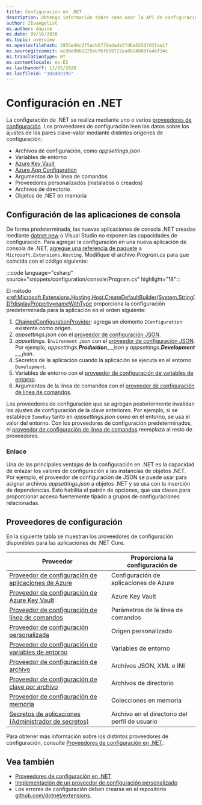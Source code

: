 ```yaml
---
title: Configuración en .NET
description: Obtenga información sobre cómo usar la API de configuración para las aplicaciones .NET.
author: IEvangelist
ms.author: dapine
ms.date: 09/16/2020
ms.topic: overview
ms.openlocfilehash: 5955e46c2f5acb6776ada4e3fd6a65507d3faa1f
ms.sourcegitcommit: ecd9e9bb2225eb76f819722ea8b24988fe46f34c
ms.translationtype: HT
ms.contentlocale: es-ES
ms.lasthandoff: 12/05/2020
ms.locfileid: "102402195"
---
```

# <a name="configuration-in-net"></a>Configuración en .NET

La configuración de .NET se realiza mediante uno o varios [proveedores de configuración](#configuration-providers). Los proveedores de configuración leen los datos sobre los ajustes de los pares clave-valor mediante distintos orígenes de configuración:

- Archivos de configuración, como *appsettings.json*
- Variables de entorno
- [Azure Key Vault](/azure/key-vault/general/overview)
- [Azure App Configuration](/azure/azure-app-configuration/overview)
- Argumentos de la línea de comandos
- Proveedores personalizados (instalados o creados)
- Archivos de directorio
- Objetos de .NET en memoria

## <a name="configure-console-apps"></a>Configuración de las aplicaciones de consola

De forma predeterminada, las nuevas aplicaciones de consola .NET creadas mediante [dotnet new](../tools/dotnet-new.md) o Visual Studio *no* exponen las capacidades de configuración. Para agregar la configuración en una nueva aplicación de consola de .NET, [agregue una referencia de paquete](../tools/dotnet-add-package.md) a `Microsoft.Extensions.Hosting`. Modifique el archivo *Program.cs* para que coincida con el código siguiente:

:::code language="csharp" source="snippets/configuration/console/Program.cs" highlight="18":::

El método <xref:Microsoft.Extensions.Hosting.Host.CreateDefaultBuilder(System.String[])?displayProperty=nameWithType> proporciona la configuración predeterminada para la aplicación en el orden siguiente:

1. [ChainedConfigurationProvider](xref:Microsoft.Extensions.Configuration.ChainedConfigurationSource): agrega un elemento `IConfiguration` existente como origen.
1. *appsettings.json* con el [proveedor de configuración JSON](configuration-providers.md#file-configuration-provider).
1. *appsettings.* `Environment` *.json* con el [proveedor de configuración JSON](configuration-providers.md#file-configuration-provider). Por ejemplo, *appsettings*.***Production**_._json* y *appsettings*.***Development** _._json*.
1. Secretos de la aplicación cuando la aplicación se ejecuta en el entorno `Development`.
1. Variables de entorno con el [proveedor de configuración de variables de entorno](configuration-providers.md#environment-variable-configuration-provider).
1. Argumentos de la línea de comandos con el [proveedor de configuración de línea de comandos](configuration-providers.md#command-line-configuration-provider).

Los proveedores de configuración que se agregan posteriormente invalidan los ajustes de configuración de la clave anteriores. Por ejemplo, si se establece `SomeKey` tanto en *appsettings.json* como en el entorno, se usa el valor del entorno. Con los proveedores de configuración predeterminados, el [proveedor de configuración de línea de comandos](configuration-providers.md#command-line-configuration-provider) reemplaza al resto de proveedores.

### <a name="binding"></a>Enlace

Una de las principales ventajas de la configuración en .NET es la capacidad de enlazar los valores de configuración a las instancias de objetos .NET. Por ejemplo, el proveedor de configuración de JSON se puede usar para asignar archivos *appsettings.json* a objetos .NET y se usa con la inserción de dependencias. Esto habilita el patrón de opciones, que usa clases para proporcionar acceso fuertemente tipado a grupos de configuraciones relacionadas.

## <a name="configuration-providers"></a>Proveedores de configuración

En la siguiente tabla se muestran los proveedores de configuración disponibles para las aplicaciones de .NET Core.

| Proveedor                                                                                                               | Proporciona la configuración de        |
|------------------------------------------------------------------------------------------------------------------------|------------------------------------|
| [Proveedor de configuración de aplicaciones de Azure](/azure/azure-app-configuration/quickstart-aspnet-core-app)                          | Configuración de aplicaciones de Azure            |
| [Proveedor de configuración de Azure Key Vault](/azure/key-vault/general/tutorial-net-virtual-machine)                        | Azure Key Vault                    |
| [Proveedor de configuración de línea de comandos](configuration-providers.md#command-line-configuration-provider)                  | Parámetros de la línea de comandos            |
| [Proveedor de configuración personalizada](custom-configuration-provider.md)                                                      | Origen personalizado                      |
| [Proveedor de configuración de variables de entorno](configuration-providers.md#environment-variable-configuration-provider) | Variables de entorno              |
| [Proveedor de configuración de archivo](configuration-providers.md#file-configuration-provider)                                  | Archivos JSON, XML e INI           |
| [Proveedor de configuración de clave por archivo](configuration-providers.md#key-per-file-configuration-provider)                  | Archivos de directorio                    |
| [Proveedor de configuración de memoria](configuration-providers.md#memory-configuration-provider)                              | Colecciones en memoria              |
| [Secretos de aplicaciones (Administrador de secretos)](/aspnet/core/security/app-secrets)                                                      | Archivo en el directorio del perfil de usuario |

Para obtener más información sobre los distintos proveedores de configuración, consulte [Proveedores de configuración en .NET](configuration-providers.md).

## <a name="see-also"></a>Vea también

- [Proveedores de configuración en .NET](configuration-providers.md)
- [Implementación de un proveedor de configuración personalizado](custom-configuration-provider.md)
- Los errores de configuración deben crearse en el repositorio [github.com/dotnet/extensions](https://github.com/dotnet/extensions/issues).
